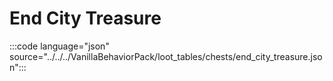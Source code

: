 # End City Treasure

:::code language="json" source="../../../VanillaBehaviorPack/loot_tables/chests/end_city_treasure.json":::